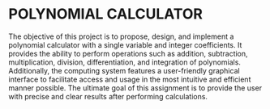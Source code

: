 # POLYNOMIAL CALCULATOR

The objective of this project is to propose, design, and implement a polynomial calculator with a single variable and integer coefficients. It provides the ability to perform operations such as addition, subtraction, multiplication, division, differentiation, and integration of polynomials. Additionally, the computing system features a user-friendly graphical interface to facilitate access and usage in the most intuitive and efficient manner possible. The ultimate goal of this assignment is to provide the user with precise and clear results after performing calculations.
